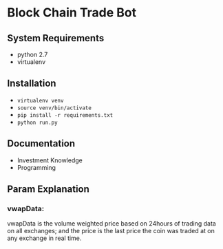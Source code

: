 # Block Chain Trade Bot
## System Requirements

- python 2.7
- virtualenv

## Installation

- `virtualenv venv`
- `source venv/bin/activate`
- `pip install -r requirements.txt`
- `python run.py`

## Documentation

- Investment Knowledge
- Programming

## Param Explanation
### vwapData:
  vwapData is the volume weighted price based on 24hours of trading data on all exchanges; and the price is the last price the coin was traded at on any exchange in real time.


